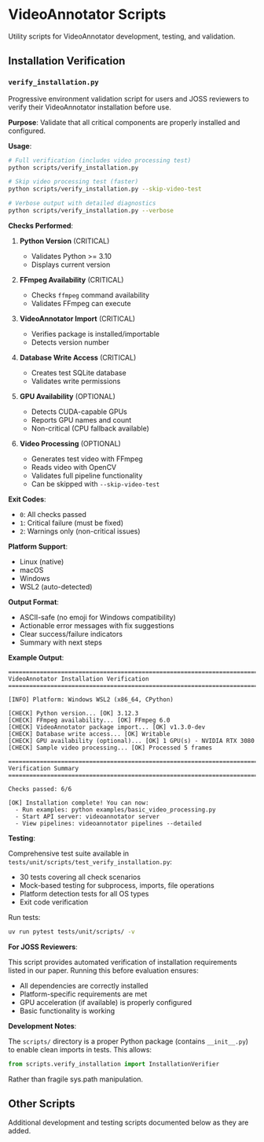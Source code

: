 # VideoAnnotator Scripts

Utility scripts for VideoAnnotator development, testing, and validation.

## Installation Verification

### `verify_installation.py`

Progressive environment validation script for users and JOSS reviewers to verify their VideoAnnotator installation before use.

**Purpose**: Validate that all critical components are properly installed and configured.

**Usage**:
```bash
# Full verification (includes video processing test)
python scripts/verify_installation.py

# Skip video processing test (faster)
python scripts/verify_installation.py --skip-video-test

# Verbose output with detailed diagnostics
python scripts/verify_installation.py --verbose
```

**Checks Performed**:

1. **Python Version** (CRITICAL)
   - Validates Python >= 3.10
   - Displays current version

2. **FFmpeg Availability** (CRITICAL)
   - Checks `ffmpeg` command availability
   - Validates FFmpeg can execute

3. **VideoAnnotator Import** (CRITICAL)
   - Verifies package is installed/importable
   - Detects version number

4. **Database Write Access** (CRITICAL)
   - Creates test SQLite database
   - Validates write permissions

5. **GPU Availability** (OPTIONAL)
   - Detects CUDA-capable GPUs
   - Reports GPU names and count
   - Non-critical (CPU fallback available)

6. **Video Processing** (OPTIONAL)
   - Generates test video with FFmpeg
   - Reads video with OpenCV
   - Validates full pipeline functionality
   - Can be skipped with `--skip-video-test`

**Exit Codes**:
- `0`: All checks passed
- `1`: Critical failure (must be fixed)
- `2`: Warnings only (non-critical issues)

**Platform Support**:
- Linux (native)
- macOS
- Windows
- WSL2 (auto-detected)

**Output Format**:
- ASCII-safe (no emoji for Windows compatibility)
- Actionable error messages with fix suggestions
- Clear success/failure indicators
- Summary with next steps

**Example Output**:
```
================================================================================
VideoAnnotator Installation Verification
================================================================================

[INFO] Platform: Windows WSL2 (x86_64, CPython)

[CHECK] Python version... [OK] 3.12.3
[CHECK] FFmpeg availability... [OK] FFmpeg 6.0
[CHECK] VideoAnnotator package import... [OK] v1.3.0-dev
[CHECK] Database write access... [OK] Writable
[CHECK] GPU availability (optional)... [OK] 1 GPU(s) - NVIDIA RTX 3080
[CHECK] Sample video processing... [OK] Processed 5 frames

================================================================================
Verification Summary
================================================================================

Checks passed: 6/6

[OK] Installation complete! You can now:
  - Run examples: python examples/basic_video_processing.py
  - Start API server: videoannotator server
  - View pipelines: videoannotator pipelines --detailed
```

**Testing**:

Comprehensive test suite available in `tests/unit/scripts/test_verify_installation.py`:
- 30 tests covering all check scenarios
- Mock-based testing for subprocess, imports, file operations
- Platform detection tests for all OS types
- Exit code verification

Run tests:
```bash
uv run pytest tests/unit/scripts/ -v
```

**For JOSS Reviewers**:

This script provides automated verification of installation requirements listed in our paper. Running this before evaluation ensures:
- All dependencies are correctly installed
- Platform-specific requirements are met
- GPU acceleration (if available) is properly configured
- Basic functionality is working

**Development Notes**:

The `scripts/` directory is a proper Python package (contains `__init__.py`) to enable clean imports in tests. This allows:
```python
from scripts.verify_installation import InstallationVerifier
```

Rather than fragile sys.path manipulation.

## Other Scripts

Additional development and testing scripts documented below as they are added.
